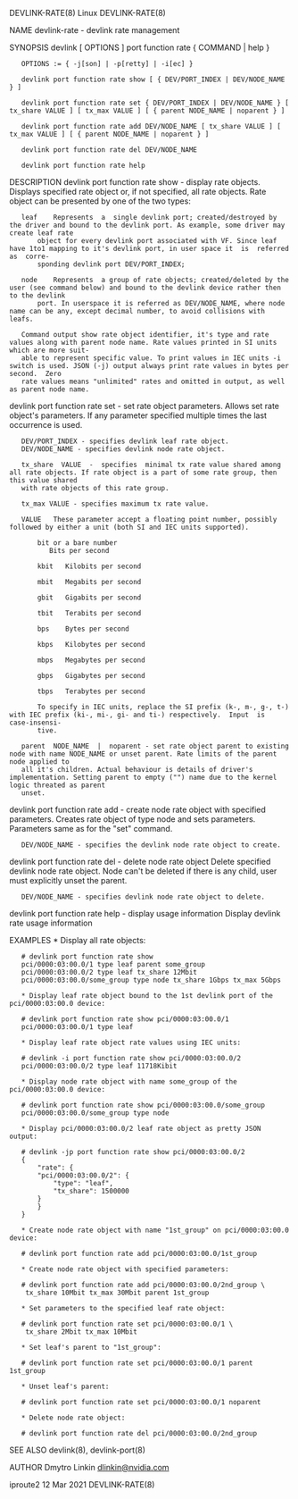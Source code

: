 DEVLINK-RATE(8)								     Linux							       DEVLINK-RATE(8)

NAME
       devlink-rate - devlink rate management

SYNOPSIS
       devlink [ OPTIONS ] port function rate  { COMMAND | help }

       OPTIONS := { -j[son] | -p[retty] | -i[ec] }

       devlink port function rate show [ { DEV/PORT_INDEX | DEV/NODE_NAME } ]

       devlink port function rate set { DEV/PORT_INDEX | DEV/NODE_NAME } [ tx_share VALUE ] [ tx_max VALUE ] [ { parent NODE_NAME | noparent } ]

       devlink port function rate add DEV/NODE_NAME [ tx_share VALUE ] [ tx_max VALUE ] [ { parent NODE_NAME | noparent } ]

       devlink port function rate del DEV/NODE_NAME

       devlink port function rate help

DESCRIPTION
   devlink port function rate show - display rate objects.
       Displays specified rate object or, if not specified, all rate objects. Rate object can be presented by one of the two types:

       leaf    Represents  a  single devlink port; created/destroyed by the driver and bound to the devlink port. As example, some driver may create leaf rate
	       object for every devlink port associated with VF. Since leaf have 1to1 mapping to it's devlink port, in user space it  is  referred  as	corre‐
	       sponding devlink port DEV/PORT_INDEX;

       node    Represents  a group of rate objects; created/deleted by the user (see command below) and bound to the devlink device rather then to the devlink
	       port. In userspace it is referred as DEV/NODE_NAME, where node name can be any, except decimal number, to avoid collisions with leafs.

       Command output show rate object identifier, it's type and rate values along with parent node name. Rate values printed in SI units which are more suit‐
       able to represent specific value. To print values in IEC units -i switch is used. JSON (-j) output always print rate values in bytes per	 second.  Zero
       rate values means "unlimited" rates and omitted in output, as well as parent node name.

   devlink port function rate set - set rate object parameters.
       Allows set rate object's parameters. If any parameter specified multiple times the last occurrence is used.

       DEV/PORT_INDEX - specifies devlink leaf rate object.
       DEV/NODE_NAME - specifies devlink node rate object.

       tx_share	 VALUE	-  specifies  minimal tx rate value shared among all rate objects. If rate object is a part of some rate group, then this value shared
       with rate objects of this rate group.

       tx_max VALUE - specifies maximum tx rate value.

       VALUE   These parameter accept a floating point number, possibly followed by either a unit (both SI and IEC units supported).

	       bit or a bare number
		      Bits per second

	       kbit   Kilobits per second

	       mbit   Megabits per second

	       gbit   Gigabits per second

	       tbit   Terabits per second

	       bps    Bytes per second

	       kbps   Kilobytes per second

	       mbps   Megabytes per second

	       gbps   Gigabytes per second

	       tbps   Terabytes per second

	       To specify in IEC units, replace the SI prefix (k-, m-, g-, t-) with IEC prefix (ki-, mi-, gi- and ti-) respectively.  Input  is	 case-insensi‐
	       tive.

       parent  NODE_NAME  |  noparent - set rate object parent to existing node with name NODE_NAME or unset parent. Rate limits of the parent node applied to
       all it's children. Actual behaviour is details of driver's implementation. Setting parent to empty ("") name due to the kernel logic threated as parent
       unset.

   devlink port function rate add - create node rate object with specified parameters.
       Creates rate object of type node and sets parameters. Parameters same as for the "set" command.

       DEV/NODE_NAME - specifies the devlink node rate object to create.

   devlink port function rate del - delete node rate object
       Delete specified devlink node rate object. Node can't be deleted if there is any child, user must explicitly unset the parent.

       DEV/NODE_NAME - specifies devlink node rate object to delete.

   devlink port function rate help - display usage information
       Display devlink rate usage information

EXAMPLES
       * Display all rate objects:

	   # devlink port function rate show
	   pci/0000:03:00.0/1 type leaf parent some_group
	   pci/0000:03:00.0/2 type leaf tx_share 12Mbit
	   pci/0000:03:00.0/some_group type node tx_share 1Gbps tx_max 5Gbps

       * Display leaf rate object bound to the 1st devlink port of the pci/0000:03:00.0 device:

	   # devlink port function rate show pci/0000:03:00.0/1
	   pci/0000:03:00.0/1 type leaf

       * Display leaf rate object rate values using IEC units:

	   # devlink -i port function rate show pci/0000:03:00.0/2
	   pci/0000:03:00.0/2 type leaf 11718Kibit

       * Display node rate object with name some_group of the pci/0000:03:00.0 device:

	   # devlink port function rate show pci/0000:03:00.0/some_group
	   pci/0000:03:00.0/some_group type node

       * Display pci/0000:03:00.0/2 leaf rate object as pretty JSON output:

	   # devlink -jp port function rate show pci/0000:03:00.0/2
	   {
	       "rate": {
		   "pci/0000:03:00.0/2": {
		       "type": "leaf",
		       "tx_share": 1500000
		   }
	       }
	   }

       * Create node rate object with name "1st_group" on pci/0000:03:00.0 device:

	   # devlink port function rate add pci/0000:03:00.0/1st_group

       * Create node rate object with specified parameters:

	   # devlink port function rate add pci/0000:03:00.0/2nd_group \
		tx_share 10Mbit tx_max 30Mbit parent 1st_group

       * Set parameters to the specified leaf rate object:

	   # devlink port function rate set pci/0000:03:00.0/1 \
		tx_share 2Mbit tx_max 10Mbit

       * Set leaf's parent to "1st_group":

	   # devlink port function rate set pci/0000:03:00.0/1 parent 1st_group

       * Unset leaf's parent:

	   # devlink port function rate set pci/0000:03:00.0/1 noparent

       * Delete node rate object:

	   # devlink port function rate del pci/0000:03:00.0/2nd_group

SEE ALSO
       devlink(8), devlink-port(8)

AUTHOR
       Dmytro Linkin <dlinkin@nvidia.com>

iproute2								  12 Mar 2021							       DEVLINK-RATE(8)
